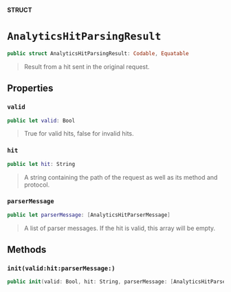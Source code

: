 **STRUCT**

# `AnalyticsHitParsingResult`

```swift
public struct AnalyticsHitParsingResult: Codable, Equatable
```

> Result from a hit sent in the original request.

## Properties
### `valid`

```swift
public let valid: Bool
```

> True for valid hits, false for invalid hits.

### `hit`

```swift
public let hit: String
```

> A string containing the path of the request as well as its method and protocol.

### `parserMessage`

```swift
public let parserMessage: [AnalyticsHitParserMessage]
```

> A list of parser messages. If the hit is valid, this array will be empty.

## Methods
### `init(valid:hit:parserMessage:)`

```swift
public init(valid: Bool, hit: String, parserMessage: [AnalyticsHitParserMessage])
```
